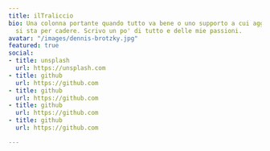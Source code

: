 ```yaml
---
title: ilTraliccio
bio: Una colonna portante quando tutto va bene o uno supporto a cui aggrapparsi quando
  si sta per cadere. Scrivo un po' di tutto e delle mie passioni.
avatar: "/images/dennis-brotzky.jpg"
featured: true
social:
- title: unsplash
  url: https://unsplash.com
- title: github
  url: https://github.com
- title: github
  url: https://github.com
- title: github
  url: https://github.com
- title: github
  url: https://github.com

---
```

